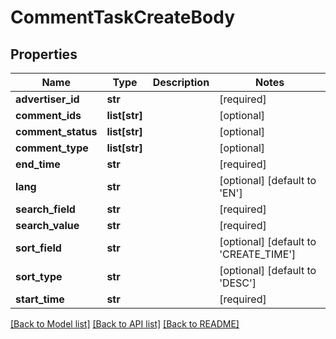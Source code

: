 # CommentTaskCreateBody

## Properties
Name | Type | Description | Notes
------------ | ------------- | ------------- | -------------
**advertiser_id** | **str** |  | [required] 
**comment_ids** | **list[str]** |  | [optional] 
**comment_status** | **list[str]** |  | [optional] 
**comment_type** | **list[str]** |  | [optional] 
**end_time** | **str** |  | [required] 
**lang** | **str** |  | [optional] [default to 'EN']
**search_field** | **str** |  | [required] 
**search_value** | **str** |  | [required] 
**sort_field** | **str** |  | [optional] [default to 'CREATE_TIME']
**sort_type** | **str** |  | [optional] [default to 'DESC']
**start_time** | **str** |  | [required] 

[[Back to Model list]](../README.md#documentation-for-models) [[Back to API list]](../README.md#documentation-for-api-endpoints) [[Back to README]](../README.md)

